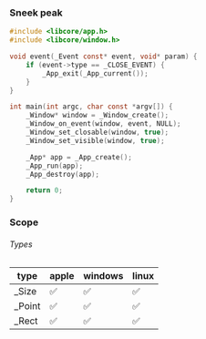 ### Sneek peak

```c
#include <libcore/app.h>
#include <libcore/window.h>

void event(_Event const* event, void* param) {
    if (event->type == _CLOSE_EVENT) {
        _App_exit(_App_current());
    }
}

int main(int argc, char const *argv[]) {
    _Window* window = _Window_create();
    _Window_on_event(window, event, NULL);
    _Window_set_closable(window, true);
    _Window_set_visible(window, true);

    _App* app = _App_create();
    _App_run(app);
    _App_destroy(app);

    return 0;
}
```

### Scope

###### Types

|  type | apple | windows | linux |
| - | - | - | - |
| _Size | ✅ | ✅ | ✅ |
| _Point | ✅ | ✅ | ✅ |
| _Rect | ✅ | ✅ | ✅ |